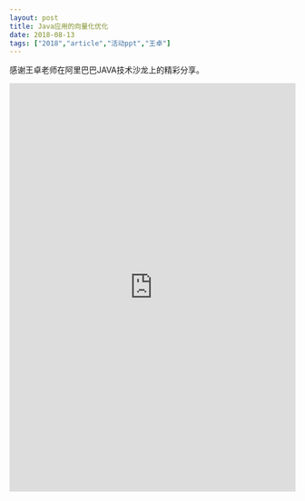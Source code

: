 ```yaml
---
layout: post
title: Java应用的向量化优化
date: 2018-08-13
tags: ["2018","article","活动ppt","王卓"]
---
```


感谢王卓老师在阿里巴巴JAVA技术沙龙上的精彩分享。

<embed src="http://greenteajug.github.io/images/Java应用的向量化优化.pdf" type="application/pdf" height="720" width="100%" />